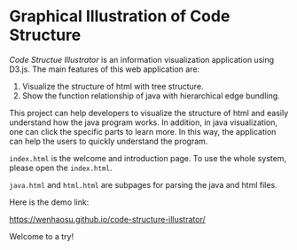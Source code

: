 # Graphical Illustration of Code Structure
*Code Structue Illustrator* is an information visualization application using D3.js. The main features of this web application are:

1. Visualize the structure of html with tree structure.
2. Show the function relationship of java with hierarchical edge bundling.

This project can help developers to visualize the structure of html and easily understand how the java program works. In addition, in java visualization, one can click the specific parts to learn more. In this way, the application can help the users to quickly understand the program.

```index.html``` is the welcome and introduction page. To use the whole system, please open the ```index.html```.

```java.html``` and ```html.html``` are subpages for parsing the java and html files.



Here is the demo link:

https://wenhaosu.github.io/code-structure-illustrator/

Welcome to a try!
